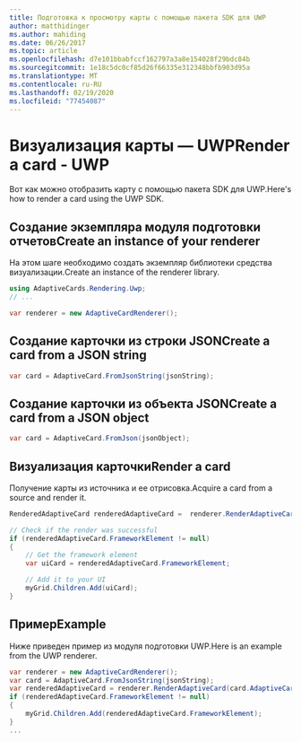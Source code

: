 ```yaml
---
title: Подготовка к просмотру карты с помощью пакета SDK для UWP
author: matthidinger
ms.author: mahiding
ms.date: 06/26/2017
ms.topic: article
ms.openlocfilehash: d7e101bbabfccf162797a3a8e154028f29bdc84b
ms.sourcegitcommit: 1e18c5dc0cf85d26f66335e312348bbfb903d95a
ms.translationtype: MT
ms.contentlocale: ru-RU
ms.lasthandoff: 02/19/2020
ms.locfileid: "77454087"
---
```

# <a name="render-a-card---uwp"></a><span data-ttu-id="3b86d-102">Визуализация карты — UWP</span><span class="sxs-lookup"><span data-stu-id="3b86d-102">Render a card - UWP</span></span>

<span data-ttu-id="3b86d-103">Вот как можно отобразить карту с помощью пакета SDK для UWP.</span><span class="sxs-lookup"><span data-stu-id="3b86d-103">Here's how to render a card using the UWP SDK.</span></span>

## <a name="create-an-instance-of-your-renderer"></a><span data-ttu-id="3b86d-104">Создание экземпляра модуля подготовки отчетов</span><span class="sxs-lookup"><span data-stu-id="3b86d-104">Create an instance of your renderer</span></span>

<span data-ttu-id="3b86d-105">На этом шаге необходимо создать экземпляр библиотеки средства визуализации.</span><span class="sxs-lookup"><span data-stu-id="3b86d-105">Create an instance of the renderer library.</span></span> 

```csharp
using AdaptiveCards.Rendering.Uwp;
// ...

var renderer = new AdaptiveCardRenderer();
```

## <a name="create-a-card-from-a-json-string"></a><span data-ttu-id="3b86d-106">Создание карточки из строки JSON</span><span class="sxs-lookup"><span data-stu-id="3b86d-106">Create a card from a JSON string</span></span>

```csharp
var card = AdaptiveCard.FromJsonString(jsonString);
```

## <a name="create-a-card-from-a-json-object"></a><span data-ttu-id="3b86d-107">Создание карточки из объекта JSON</span><span class="sxs-lookup"><span data-stu-id="3b86d-107">Create a card from a JSON object</span></span>

```csharp
var card = AdaptiveCard.FromJson(jsonObject);
```

## <a name="render-a-card"></a><span data-ttu-id="3b86d-108">Визуализация карточки</span><span class="sxs-lookup"><span data-stu-id="3b86d-108">Render a card</span></span>

<span data-ttu-id="3b86d-109">Получение карты из источника и ее отрисовка.</span><span class="sxs-lookup"><span data-stu-id="3b86d-109">Acquire a card from a source and render it.</span></span>

```csharp
RenderedAdaptiveCard renderedAdaptiveCard =  renderer.RenderAdaptiveCard(card);

// Check if the render was successful
if (renderedAdaptiveCard.FrameworkElement != null)
{
    // Get the framework element
    var uiCard = renderedAdaptiveCard.FrameworkElement;

    // Add it to your UI
    myGrid.Children.Add(uiCard);
}
```

## <a name="example"></a><span data-ttu-id="3b86d-110">Пример</span><span class="sxs-lookup"><span data-stu-id="3b86d-110">Example</span></span>

<span data-ttu-id="3b86d-111">Ниже приведен пример из модуля подготовки UWP.</span><span class="sxs-lookup"><span data-stu-id="3b86d-111">Here is an example from the UWP renderer.</span></span>

```csharp
var renderer = new AdaptiveCardRenderer();
var card = AdaptiveCard.FromJsonString(jsonString);
var renderedAdaptiveCard = renderer.RenderAdaptiveCard(card.AdaptiveCard);
if (renderedAdaptiveCard.FrameworkElement != null)
{
    myGrid.Children.Add(renderedAdaptiveCard.FrameworkElement);
}
...
```